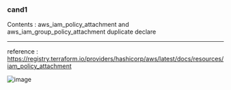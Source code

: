   <h3>cand1</h3>
  <p>Contents : aws_iam_policy_attachment and aws_iam_group_policy_attachment duplicate declare </p>
  <hr />
  
  reference : https://registry.terraform.io/providers/hashicorp/aws/latest/docs/resources/iam_policy_attachment <br />

![image](https://user-images.githubusercontent.com/53141739/199466174-69df835a-b8c6-49d9-9d9d-dd6c11c1adc7.png)

  
